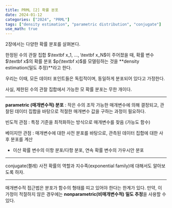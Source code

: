 ```yaml
---
title: PRML [2] 확률 분포
date: 2024-01-12
categories: ["2024", "PRML"]
tags: ["density estimation", "parametric distribution", "conjugate"]
use_math: true
---
```


2장에서는 다양한 확률 분포를 살펴본다.

한정된 수의 관찰 집합 $\textbf x_1, …, \textbf x_N$이 주어졌을 때, 확률 변수 $\textbf x$의 확률 분포 $p(\textbf x)$를 모델링하는 것을 **density estimation(밀도 추정)**라고 한다. 

우리는 이때, 모든 데이터 포인트들은 독립적이며, 동일하게 분포되어 있다고 가정한다. 

사실, 제한된 수의 관찰 집합에서 가능한 모 확률 분포는 무한 개이다.

-----

**parametric (매개변수적) 분포** : 작은 수의 조작 가능한 매개변수에 의해 결정되고, 관찰된 데이터 집합을 바탕으로 적절한 매개변수 값을 구하는 과정이 필요하다.


빈도적 관점 : 특정 기준을 최적화하는 방식으로 매개변수를 찾음 (가능도 함수)

베이지안 관점 : 매개변수에 대한 사전 분포를 바탕으로, 관측된 데이터 집합에 대한 사후 분포를 계산
- 이산 확률 변수의 이항 분포/다항 분포, 연속 확률 변수의 가우시안 분포

-----

conjugate(켤레) 사전 확률의 역할과 지수족(exponential family)에 대해서도 알아보도록 하자.

-----

매개변수적 접근법은 분포가 함수의 형태를 띠고 있어야 한다는 한계가 있다. 만약, 이 가정이 적절하지 않은 경우에는 **nonparametric(비매개변수적) 밀도 추정**을 사용할 수 있다.